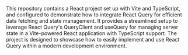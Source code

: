 This repository contains a React project set up with Vite and TypeScript, and configured to demonstrate how to integrate React Query for efficient data fetching and state management. It provides a streamlined setup to leverage React Query's QueryClient and useQuery for managing server state in a Vite-powered React application with TypeScript support. The project is designed to showcase how to easily implement and use React Query within a modern development environment.
